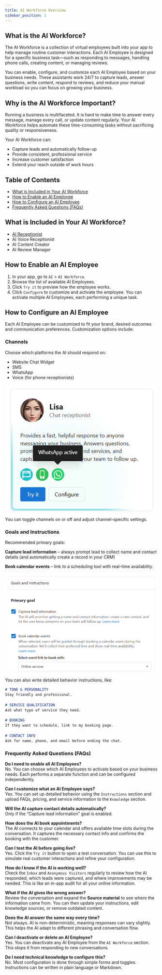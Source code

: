```yaml
---
title: AI Workforce Overview
sidebar_position: 1
---
```

## What is the AI Workforce?
The AI Workforce is a collection of virtual employees built into your app to help manage routine customer interactions. Each AI Employee is designed for a specific business task—such as responding to messages, handling phone calls, creating content, or managing reviews.

You can enable, configure, and customize each AI Employee based on your business needs. These assistants work 24/7 to capture leads, answer questions, write content, respond to reviews, and reduce your manual workload so you can focus on growing your business.

## Why is the AI Workforce Important?
Running a business is multifaceted. It is hard to make time to answer every message, manage every call, or update content regularly. Your AI Workforce helps automate these time-consuming tasks without sacrificing quality or responsiveness.

Your AI Workforce can:
- Capture leads and automatically follow-up
- Provide consistent, professional service
- Increase customer satisfaction
- Extend your reach outside of work hours

## Table of Contents
- [What is Included in Your AI Workforce](#what-is-included-in-your-ai-workforce)
- [How to Enable an AI Employee](#how-to-enable-an-ai-employee)
- [How to Configure an AI Employee](#how-to-configure-an-ai-employee)
- [Frequently Asked Questions (FAQs)](#frequently-asked-questions-faqs)

## What is Included in Your AI Workforce?

- [AI Receptionist](./ai_receptionist.md)
- AI Voice Receptionist
- AI Content Creator
- AI Review Manager

## How to Enable an AI Employee

1. In your app, go to `AI` > `AI Workforce`.
2. Browse the list of available AI Employees.
3. Click `Try it` to preview how the employee works.
4. Click `Configure` to customize and activate the employee.
You can activate multiple AI Employees, each performing a unique task.

## How to Configure an AI Employee

Each AI Employee can be customized to fit your brand, desired outcomes and communication preferences. Customization options include:

### Channels
Choose which platforms the AI should respond on:
- Website Chat Widget
- SMS
- WhatsApp
- Voice (for phone receptionists)

![AI Chat Receptionist with WhatsApp Active](../img/administration_ai_workforce_communication.png)


You can toggle channels on or off and adjust channel-specific settings.

### Goals and Instructions

Recommended primary goals:

**Capture lead information** – always prompt lead to collect name and contact details (and automatically create a record in your CRM) 

**Book calendar events** – link to a scheduling tool with real-time availability.

![Goals and Instructions – Primary Goal Settings](../img/administration_ai_workforce_primary_goal.png)

You can also write detailed behavior instructions, like:

```markdown
# TONE & PERSONALITY  
Stay friendly and professional.

# SERVICE QUALIFICATION  
Ask what type of service they need.

# BOOKING  
If they want to schedule, link to my booking page.

# CONTACT INFO  
Ask for name, phone, and email before ending the chat.
```

### Frequently Asked Questions (FAQs)

**Do I need to enable all AI Employees?**  
No. You can choose which AI Employees to activate based on your business needs. Each performs a separate function and can be configured independently.

**Can I customize what an AI Employee says?**  
Yes. You can set up detailed behavior using the `Instructions` section and upload FAQs, pricing, and service information to the `Knowledge` section.

**Will the AI capture contact details automatically?**  
Only if the “Capture lead information” goal is enabled. 

**How does the AI book appointments?**  
The AI connects to your calendar and offers available time slots during the conversation. It captures the necessary contact info and confirms the booking with the customer.

**Can I test the AI before going live?**  
Yes. Click the `Try it` button to open a test conversation. You can use this to simulate real customer interactions and refine your configuration.

**How do I know if the AI is working well?**  
Check the `Inbox` and `Anonymous Visitors` regularly to review how the AI responded, which leads were captured, and where improvements may be needed. This is like an in-app audit for all your online information.

**What if the AI gives the wrong answer?**  
Review the conversation and expand the **Source material** to see where the information came from. You can then update your instructions, edit knowledge sources, or remove outdated content.

**Does the AI answer the same way every time?**  
Not always. AI is non-deterministic, meaning responses can vary slightly. This helps the AI adapt to different phrasing and conversation flow.

**Can I deactivate or delete an AI Employee?**  
Yes. You can deactivate any AI Employee from the `AI Workforce` section. This stops it from responding to new conversations.

**Do I need technical knowledge to configure this?**  
No. Most configuration is done through simple forms and toggles. Instructions can be written in plain language or Markdown.

